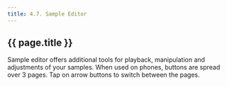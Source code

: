 ```yaml
---
title: 4.7. Sample Editor
---
```

## {{ page.title }}
Sample editor offers additional tools for playback, manipulation and adjustments of your samples. When used on phones, buttons are spread over 3 pages. Tap on arrow buttons to switch between the pages.
